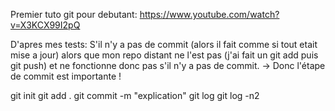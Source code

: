 Premier tuto git pour debutant:
https://www.youtube.com/watch?v=X3KCX99I2pQ

D'apres mes tests:
S'il n'y a pas de commit (alors il fait comme si tout etait mise a jour)
alors que mon repo distant ne l'est pas (j'ai fait un git add puis git push)
et ne fonctionne donc pas s'il n'y a pas de commit.
-> Donc l'étape de commit est importante !

git init
git add .
git commit -m "explication"
git log
git log -n2
